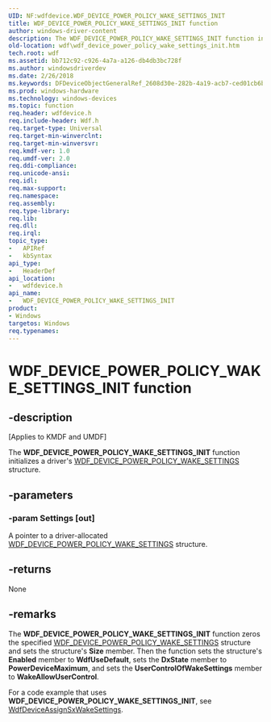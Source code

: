 ```yaml
---
UID: NF:wdfdevice.WDF_DEVICE_POWER_POLICY_WAKE_SETTINGS_INIT
title: WDF_DEVICE_POWER_POLICY_WAKE_SETTINGS_INIT function
author: windows-driver-content
description: The WDF_DEVICE_POWER_POLICY_WAKE_SETTINGS_INIT function initializes a driver's WDF_DEVICE_POWER_POLICY_WAKE_SETTINGS structure.
old-location: wdf\wdf_device_power_policy_wake_settings_init.htm
tech.root: wdf
ms.assetid: bb712c92-c926-4a7a-a126-db4db3bc728f
ms.author: windowsdriverdev
ms.date: 2/26/2018
ms.keywords: DFDeviceObjectGeneralRef_2608d30e-282b-4a19-acb7-ced01cb6bc1a.xml, WDF_DEVICE_POWER_POLICY_WAKE_SETTINGS_INIT, WDF_DEVICE_POWER_POLICY_WAKE_SETTINGS_INIT function, kmdf.wdf_device_power_policy_wake_settings_init, wdf.wdf_device_power_policy_wake_settings_init, wdfdevice/WDF_DEVICE_POWER_POLICY_WAKE_SETTINGS_INIT
ms.prod: windows-hardware
ms.technology: windows-devices
ms.topic: function
req.header: wdfdevice.h
req.include-header: Wdf.h
req.target-type: Universal
req.target-min-winverclnt: 
req.target-min-winversvr: 
req.kmdf-ver: 1.0
req.umdf-ver: 2.0
req.ddi-compliance: 
req.unicode-ansi: 
req.idl: 
req.max-support: 
req.namespace: 
req.assembly: 
req.type-library: 
req.lib: 
req.dll: 
req.irql: 
topic_type:
-	APIRef
-	kbSyntax
api_type:
-	HeaderDef
api_location:
-	wdfdevice.h
api_name:
-	WDF_DEVICE_POWER_POLICY_WAKE_SETTINGS_INIT
product:
- Windows
targetos: Windows
req.typenames: 
---
```


# WDF_DEVICE_POWER_POLICY_WAKE_SETTINGS_INIT function


## -description


<p class="CCE_Message">[Applies to KMDF and UMDF]</p>

The <b>WDF_DEVICE_POWER_POLICY_WAKE_SETTINGS_INIT</b> function initializes a driver's <a href="https://msdn.microsoft.com/library/windows/hardware/ff551277">WDF_DEVICE_POWER_POLICY_WAKE_SETTINGS</a> structure.


## -parameters




### -param Settings [out]

A pointer to a driver-allocated <a href="https://msdn.microsoft.com/library/windows/hardware/ff551277">WDF_DEVICE_POWER_POLICY_WAKE_SETTINGS</a> structure.


## -returns



None




## -remarks



The <b>WDF_DEVICE_POWER_POLICY_WAKE_SETTINGS_INIT</b> function zeros the specified <a href="https://msdn.microsoft.com/library/windows/hardware/ff551277">WDF_DEVICE_POWER_POLICY_WAKE_SETTINGS</a> structure and sets the structure's <b>Size</b> member. Then the function sets the structure's <b>Enabled</b> member to <b>WdfUseDefault</b>, sets the <b>DxState</b> member to <b>PowerDeviceMaximum</b>, and sets the <b>UserControlOfWakeSettings</b> member to <b>WakeAllowUserControl</b>.

For a code example that uses <b>WDF_DEVICE_POWER_POLICY_WAKE_SETTINGS_INIT</b>, see <a href="https://msdn.microsoft.com/library/windows/hardware/ff545909">WdfDeviceAssignSxWakeSettings</a>.



